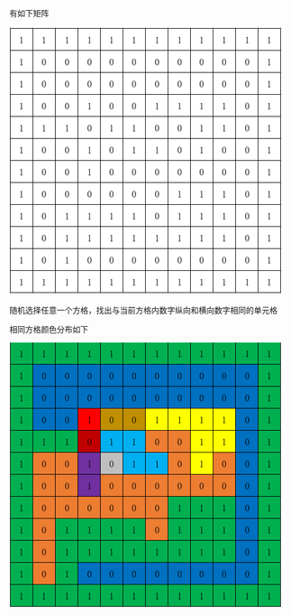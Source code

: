 有如下矩阵

![img](src/main/resources/img.jpg)

随机选择任意一个方格，找出与当前方格内数字纵向和横向数字相同的单元格

相同方格颜色分布如下


![img](src/main/resources/img_1.jpg)